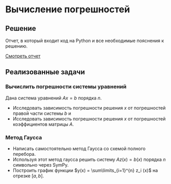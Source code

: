 # Вычисление погрешностей

## Решение

Отчет, в который входит код на Python и все необходимые пояснения к решению.

[Смотреть отчет](tex/tex.pdf)

## Реализованные задачи

### Вычислить погрешности системы уравнений

Дана система уравнений $A x=b$ порядка $n$.
- Исследовать зависимость погрешности решения $x$ от погрешностей правой части системы $b$ и
- Исследовать зависимость погрешности решения $x$ от погрешностей коэффициентов матрицы $A$.

### Метод Гаусса

- Написать самостоятельно метод Гаусса со схемой полного перебора.
- Используя этот метод гаусса решить систему $A z(x)=b(x)$ порядка $n$ символьно через SymPy.
- Построить график функции $y(x) = \sum\limits_{i=1}^{n} z_i (x)$ на отрезке $[a, b]$.
